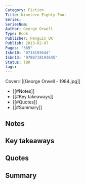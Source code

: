 ```yaml
---
Category: Fiction
Title: Nineteen Eighty-Four
Series: 
SeriesNum: 
Author: George Orwell
Type: Book
Publisher: Penguin UK
Publish: 2013-02-07
Pages: "369"
Isbn10: "0718193644"
Isbn13: "9780718193645"
Status: TBR
tags: 
---
```


Cover::![[George Orwell - 1984.jpg]]


- [[#Notes]]
- [[#Key takeaways]]
- [[#Quotes]]
- [[#Summary]]

## Notes

## Key takeaways

## Quotes

## Summary